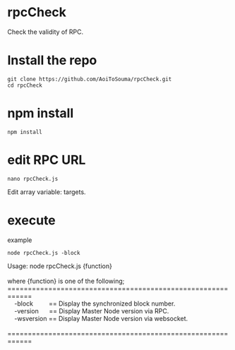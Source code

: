 # rpcCheck
Check the validity of RPC.

# Install the repo
```
git clone https://github.com/AoiToSouma/rpcCheck.git
cd rpcCheck
```

# npm install
```
npm install
```

# edit RPC URL
```
nano rpcCheck.js
```
Edit array variable: targets.

# execute
example
```
node rpcCheck.js -block
```
Usage: node rpcCheck.js {function}<br>
<br>
where {function} is one of the following;<br>
============================================================<br>
&nbsp;&nbsp;&nbsp;&nbsp;-block &nbsp;&nbsp;&nbsp;&nbsp;&nbsp;&nbsp;&nbsp;&nbsp;== Display the synchronized block number.<br>
&nbsp;&nbsp;&nbsp;&nbsp;-version &nbsp;&nbsp;&nbsp;&nbsp;&nbsp;== Display Master Node version via RPC.<br>
&nbsp;&nbsp;&nbsp;&nbsp;-wsversion == Display Master Node version via websocket.<br>
<br>
============================================================<br>
